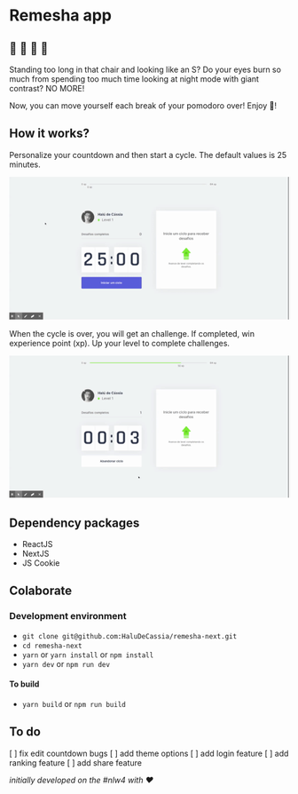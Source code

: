 # Remesha app
## :dancer: :dancer: :dancer: :dancer:

Standing too long in that chair and looking like an S? Do your eyes burn so much from spending too much time looking at night mode with giant contrast? NO MORE!

Now, you can move yourself each break of your pomodoro over! Enjoy :tada:!

## How it works?
Personalize your countdown and then start a cycle. The default values is 25 minutes.

![](/docs/demo_edit.gif)

When the cycle is over, you will get an challenge. If completed, win experience point (xp). Up your level to complete challenges.

![](/docs/demo_levelup.gif)

## Dependency packages
- ReactJS
- NextJS
- JS Cookie

## Colaborate

### Development environment

- `git clone git@github.com:HaluDeCassia/remesha-next.git`
- `cd remesha-next`
- `yarn` or `yarn install` or `npm install`
- `yarn dev` or `npm run dev`

#### To build

- `yarn build` or `npm run build`

## To do
[ ] fix edit countdown bugs
[ ] add theme options
[ ] add login feature
[ ] add ranking feature
[ ] add share feature

*initially developed on the #nlw4 with :heart:*
